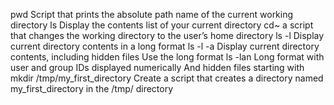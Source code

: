 pwd Script that prints the absolute path name of the current working directory
ls Display the contents list of your current directory
cd~ a script that changes the working directory to the user’s home directory
ls -l Display current directory contents in a long format
ls -l -a Display current directory contents, including hidden files Use the long format
ls -lan Long format with user and group IDs displayed numerically And hidden files starting with
mkdir /tmp/my_first_directory Create a script that creates a directory named my_first_directory in the /tmp/ directory
